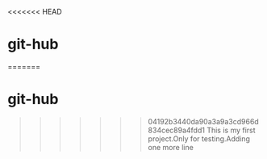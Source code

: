 <<<<<<< HEAD
# git-hub
=======
# git-hub
>>>>>>> 04192b3440da90a3a9a3cd966d834cec89a4fdd1
This is my first project.Only for testing.Adding one more line
